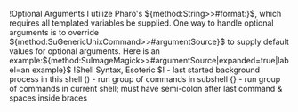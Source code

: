 !Optional Arguments
I utilize Pharo's ${method:String>>#format:}$, which requires all templated variables be supplied. One way to handle optional arguments is to override ${method:SuGenericUnixCommand>>#argumentSource}$ to supply default values for optional arguments. Here is an example:${method:SuImageMagick>>#argumentSource|expanded=true|label=an example}$
!Shell Syntax, Esoteric
$! - last started background process in this shell
() - run group of commands in subshell
{} - run group of commands in current shell; must have semi-colon after last command & spaces inside braces